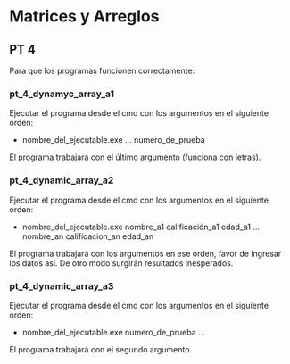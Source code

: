 
# Matrices y Arreglos

## PT 4
Para que los programas funcionen correctamente: <br>
 ### pt_4_dynamyc_array_a1
 Ejecutar el programa desde el cmd con los argumentos en el siguiente orden: <br>
 - nombre_del_ejecutable.exe   ...   numero_de_prueba

 El programa trabajará con el último argumento (funciona con letras).
 ### pt_4_dynamic_array_a2
 Ejecutar el programa desde el cmd con los argumentos en el siguiente orden: <br>
 - nombre_del_ejecutable.exe   nombre_a1   calificación_a1   edad_a1   ...    nombre_an calificacion_an edad_an

 El programa trabajará con los argumentos en ese orden, favor de ingresar los datos así. De otro modo surgirán resultados inesperados.
 ### pt_4_dynamic_array_a3
 Ejecutar el programa desde el cmd con los argumentos en el siguiente orden: <br>
 - nombre_del_ejecutable.exe   numero_de_prueba    ...
 
 El programa trabajará con el segundo argumento.